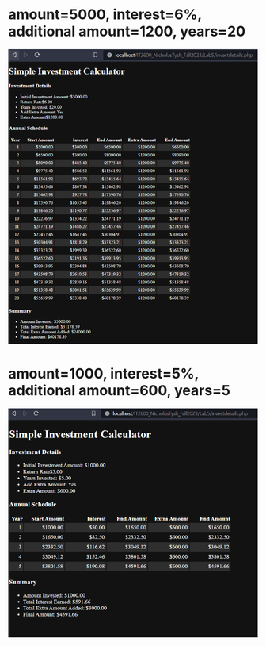# amount=5000, interest=6%, additional amount=1200, years=20
![screenshot1](./Screenshot1.png)

# amount=1000, interest=5%, additional amount=600, years=5
![screenshot2](./Screenshot2.png)
